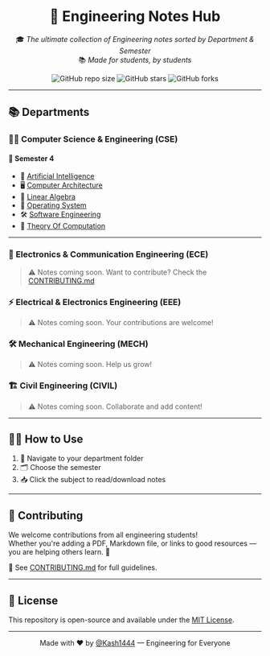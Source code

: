 <div align="center">

# 📘 Engineering Notes Hub

🎓 *The ultimate collection of Engineering notes sorted by Department & Semester*  
📚 *Made for students, by students*

![GitHub repo size](https://img.shields.io/github/repo-size/Kash1444/Engineering-Notes-Hub)
![GitHub stars](https://img.shields.io/github/stars/Kash1444/Engineering-Notes-Hub)
![GitHub forks](https://img.shields.io/github/forks/Kash1444/Engineering-Notes-Hub)

</div>

---

## 📚 Departments

### 👨‍💻 Computer Science & Engineering (CSE)

#### 📂 Semester 4
- 📘 [Artificial Intelligence](https://github.com/Kash1444/Engineering-Notes-Hub/tree/main/CSE/Artificial%20Intelligence)
- 🖥️ [Computer Architecture](https://github.com/Kash1444/Engineering-Notes-Hub/tree/main/CSE/Computer%20Architecture)
- 🔢 [Linear Algebra](https://github.com/Kash1444/Engineering-Notes-Hub/tree/main/CSE/Linear%20Algebra)
- 🧠 [Operating System](https://github.com/Kash1444/Engineering-Notes-Hub/tree/main/CSE/Operating%20System)
- 🛠️ [Software Engineering](https://github.com/Kash1444/Engineering-Notes-Hub/tree/main/CSE/Software%20Engineering)
- 📐 [Theory Of Computation](https://github.com/Kash1444/Engineering-Notes-Hub/tree/main/CSE/Theory%20Of%20Computation)

---

### 📡 Electronics & Communication Engineering (ECE)
> ⚠️ Notes coming soon. Want to contribute? Check the [CONTRIBUTING.md](CONTRIBUTING.md)

### ⚡ Electrical & Electronics Engineering (EEE)
> ⚠️ Notes coming soon. Your contributions are welcome!

### 🛠️ Mechanical Engineering (MECH)
> ⚠️ Notes coming soon. Help us grow!

### 🏗️ Civil Engineering (CIVIL)
> ⚠️ Notes coming soon. Collaborate and add content!

---

## 🧑‍🎓 How to Use

1. 📁 Navigate to your department folder  
2. 🗂 Choose the semester  
3. 📥 Click the subject to read/download notes

---

## 🙌 Contributing

We welcome contributions from all engineering students!  
Whether you're adding a PDF, Markdown file, or links to good resources — you are helping others learn. 💖

📄 See [CONTRIBUTING.md](CONTRIBUTING.md) for full guidelines.

---

## 📄 License

This repository is open-source and available under the [MIT License](LICENSE).

---

<div align="center">

Made with ❤️ by [@Kash1444](https://github.com/Kash1444) — Engineering for Everyone

</div>
